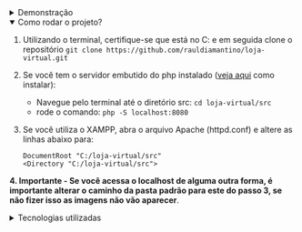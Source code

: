 

<details>
  <summary>Demonstração</summary>
  <br>
  Banner, lista de produtos, menu e página do produto:
  
  [home-produto.webm](https://user-images.githubusercontent.com/100098231/224863603-7ee84724-738d-4e5f-b963-95e21c230d0c.webm)

  <br>
  Adicionando e removendo itens do carrinho:
  
  [carrinho.webm](https://user-images.githubusercontent.com/100098231/224863608-5dbeea43-df65-4df7-bf39-03748384ae85.webm)
</details>

<details open>
  <summary>Como rodar o projeto?</summary>

  1. Utilizando o terminal, certifique-se que está no C: e em seguida clone o repositório `git clone https://github.com/rauldiamantino/loja-virtual.git`
  


  2. Se você tem o servidor embutido do php instalado (<a href="https://github.com/rauldiamantino/ambiente-php">veja aqui</a> como instalar):
     - Navegue pelo terminal até o diretório src: `cd loja-virtual/src`
     - rode o comando: `php -S localhost:8080`
  
  3. Se você utiliza o XAMPP, abra o arquivo Apache (httpd.conf) e altere as linhas abaixo para:
     ```
     DocumentRoot "C:/loja-virtual/src"
     <Directory "C:/loja-virtual/src">
     ```
       
  **4. Importante - Se você acessa o localhost de alguma outra forma, é importante alterar o caminho da pasta padrão para este do passo 3, se não fizer isso as imagens não vão aparecer**.
</details>


<details>
  <summary>Tecnologias utilizadas</summary>
  <p>
    
  - TypeScript: `4.9.5`
  - TailwindCss: `3.2.6`
  - PHP: `8.1.0`  
    
  </p>

  </details>

